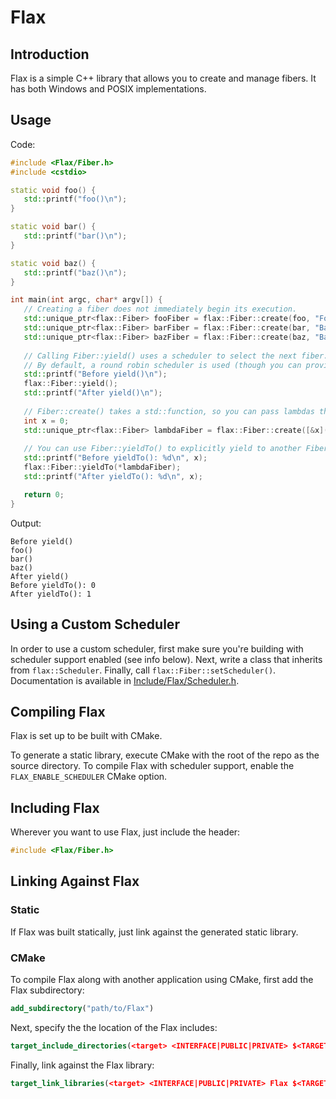 # Flax

## Introduction

Flax is a simple C++ library that allows you to create and manage fibers. It has both Windows and POSIX implementations.

## Usage

Code:
```c++
#include <Flax/Fiber.h>
#include <cstdio>

static void foo() {
   std::printf("foo()\n");
}

static void bar() {
   std::printf("bar()\n");
}

static void baz() {
   std::printf("baz()\n");
}

int main(int argc, char* argv[]) {
   // Creating a fiber does not immediately begin its execution.
   std::unique_ptr<flax::Fiber> fooFiber = flax::Fiber::create(foo, "Foo Fiber");
   std::unique_ptr<flax::Fiber> barFiber = flax::Fiber::create(bar, "Bar Fiber");
   std::unique_ptr<flax::Fiber> bazFiber = flax::Fiber::create(baz, "Baz Fiber");
   
   // Calling Fiber::yield() uses a scheduler to select the next fiber.
   // By default, a round robin scheduler is used (though you can provide your own).
   std::printf("Before yield()\n");
   flax::Fiber::yield();
   std::printf("After yield()\n");
   
   // Fiber::create() takes a std::function, so you can pass lambdas that capture variables.
   int x = 0;
   std::unique_ptr<flax::Fiber> lambdaFiber = flax::Fiber::create([&x]() { ++x; }, "Lambda Fiber");
   
   // You can use Fiber::yieldTo() to explicitly yield to another Fiber.
   std::printf("Before yieldTo(): %d\n", x);
   flax::Fiber::yieldTo(*lambdaFiber);
   std::printf("After yieldTo(): %d\n", x);

   return 0;
}
```

Output:
```
Before yield()
foo()
bar()
baz()
After yield()
Before yieldTo(): 0
After yieldTo(): 1
```

## Using a Custom Scheduler

In order to use a custom scheduler, first make sure you're building with scheduler support enabled (see info below). Next, write a class that inherits from `flax::Scheduler`. Finally, call `flax::Fiber::setScheduler()`. Documentation is available in [Include/Flax/Scheduler.h](Include/Flax/Scheduler.h).

## Compiling Flax

Flax is set up to be built with CMake.

To generate a static library, execute CMake with the root of the repo as the source directory. To compile Flax with scheduler support, enable the `FLAX_ENABLE_SCHEDULER` CMake option.

## Including Flax

Wherever you want to use Flax, just include the header:

```c++
#include <Flax/Fiber.h>
```

## Linking Against Flax

### Static

If Flax was built statically, just link against the generated static library.

### CMake

To compile Flax along with another application using CMake, first add the Flax subdirectory:

```cmake
add_subdirectory("path/to/Flax")
```

Next, specify the the location of the Flax includes:

```cmake
target_include_directories(<target> <INTERFACE|PUBLIC|PRIVATE> $<TARGET_PROPERTY:Flax,INTERFACE_INCLUDE_DIRECTORIES>)
```

Finally, link against the Flax library:

```cmake
target_link_libraries(<target> <INTERFACE|PUBLIC|PRIVATE> Flax $<TARGET_PROPERTY:Flax,INTERFACE_LINK_LIBRARIES>)
```
